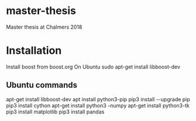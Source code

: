# master-thesis
Master thesis at Chalmers 2018


# Installation
Install boost from boost.org
On Ubuntu sudo apt-get install libboost-dev

## Ubuntu commands
apt-get install libboost-dev
apt install python3-pip
pip3 install --upgrade pip
pip3 install cython
apt-get install python3	-numpy
apt-get install python3-tk
pip3 install matplotlib
pip3 install pandas